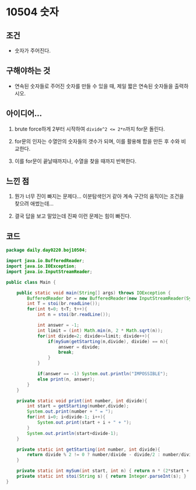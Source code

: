 # 10504 숫자

## 조건

* 숫자가 주어진다.

## 구해야하는 것

* 연속된 숫자들로 주어진 숫자를 만들 수 있을 때, 제일 짧은 연속된 숫자들을 출력하시오.

## 아이디어...

1. brute force하게 2부터 시작하여 `divide^2 <= 2*n`까지 for문 돌린다.

2. for문의 인자는 수열안의 숫자들의 갯수가 되며, 이를 활용해 합을 만든 후 수와 비교한다.

3. 이를 for문이 끝날때까지나, 수열을 찾을 때까지 반복한다.

## 느낀 점

1. 뭔가 너무 진이 빠지는 문제다... 이분탐색인거 같아 계속 구간의 움직이는 조건을 찾으려 애썼는데...

2. 결국 답을 보고 말았는데 진짜 이런 문제는 힘이 빠진다.

## 코드

```java
package daily.day0220.boj10504;

import java.io.BufferedReader;
import java.io.IOException;
import java.io.InputStreamReader;

public class Main {

    public static void main(String[] args) throws IOException {
        BufferedReader br = new BufferedReader(new InputStreamReader(System.in));
        int T = stoi(br.readLine());
        for(int t=0; t<T; t++){
            int n = stoi(br.readLine());

            int answer = -1;
            int limit = (int) Math.min(n, 2 * Math.sqrt(n));
            for(int divide=2; divide<=limit; divide++){
                if(mySum(getStarting(n,divide), divide) == n){
                    answer = divide;
                    break;
                }
            }

            if(answer == -1) System.out.println("IMPOSSIBLE");
            else print(n, answer);
        }
    }

    private static void print(int number, int divide){
        int start = getStarting(number,divide);
        System.out.print(number + " = ");
        for(int i=0; i<divide-1; i++){
            System.out.print(start + i + " + ");
        }
        System.out.println(start+divide-1);
    }

    private static int getStarting(int number, int divide){
        return divide % 2 != 0 ? number/divide - divide/2 : number/divide - divide/2 + 1;
    }

    private static int mySum(int start, int n) { return n * (2*start + n -1) /2; }
    private static int stoi(String s) { return Integer.parseInt(s); }
}
```